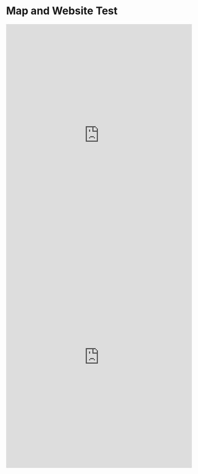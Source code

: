 # Map and Website Test

<iframe width="100%" height="600px" style="border:none;background:white;" src="https://sites.google.com/hdsb.ca/my-amazing-race-project/home"></iframe>
<iframe width="100%" height="600px" style="border:none;background:white;" src="https://arcg.is/1ueTLf"></iframe>

